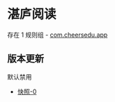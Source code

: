 # 湛庐阅读

存在 1 规则组 - [com.cheersedu.app](/src/apps/com.cheersedu.app.ts)

## 版本更新

默认禁用

- [快照-0](https://i.gkd.li/i/13315712)
